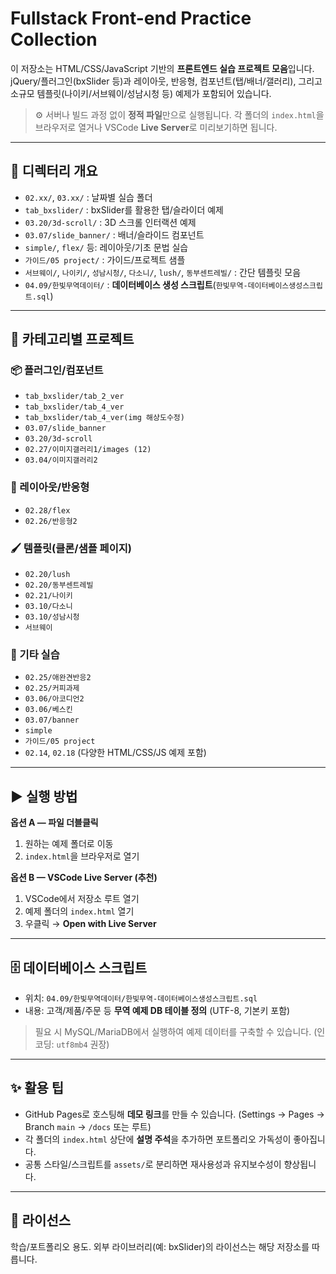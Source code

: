 # Fullstack Front-end Practice Collection

이 저장소는 HTML/CSS/JavaScript 기반의 **프론트엔드 실습 프로젝트 모음**입니다. jQuery/플러그인(bxSlider 등)과 레이아웃, 반응형, 컴포넌트(탭/배너/갤러리), 그리고 소규모 템플릿(나이키/서브웨이/성남시청 등) 예제가 포함되어 있습니다.

> ⚙️ 서버나 빌드 과정 없이 **정적 파일**만으로 실행됩니다. 각 폴더의 `index.html`을 브라우저로 열거나 VSCode **Live Server**로 미리보기하면 됩니다.

---

## 📁 디렉터리 개요

- `02.xx/`, `03.xx/` : 날짜별 실습 폴더
- `tab_bxslider/` : bxSlider를 활용한 탭/슬라이더 예제
- `03.20/3d-scroll/` : 3D 스크롤 인터랙션 예제
- `03.07/slide_banner/` : 배너/슬라이드 컴포넌트
- `simple/`, `flex/` 등: 레이아웃/기초 문법 실습
- `가이드/05 project/` : 가이드/프로젝트 샘플
- `서브웨이/`, `나이키/`, `성남시청/`, `다소니/`, `lush/`, `동부센트레빌/` : 간단 템플릿 모음
- `04.09/한빛무역데이터/` : **데이터베이스 생성 스크립트**(`한빛무역-데이터베이스생성스크립트.sql`)

---

## 🧩 카테고리별 프로젝트

### 📦 플러그인/컴포넌트
- `tab_bxslider/tab_2_ver`
- `tab_bxslider/tab_4_ver`
- `tab_bxslider/tab_4_ver(img 해상도수정)`
- `03.07/slide_banner`
- `03.20/3d-scroll`
- `02.27/이미지갤러리1/images (12)`
- `03.04/이미지갤러리2`

### 🧱 레이아웃/반응형
- `02.28/flex`
- `02.26/반응형2`

### 🖌 템플릿(클론/샘플 페이지)
- `02.20/lush`
- `02.20/동부센트레빌`
- `02.21/나이키`
- `03.10/다소니`
- `03.10/성남시청`
- `서브웨이`

### 🧪 기타 실습
- `02.25/애완견반응2`
- `02.25/커피과제`
- `03.06/아코디언2`
- `03.06/베스킨`
- `03.07/banner`
- `simple`
- `가이드/05 project`
- `02.14`, `02.18` (다양한 HTML/CSS/JS 예제 포함)

---

## ▶️ 실행 방법

**옵션 A — 파일 더블클릭**
1. 원하는 예제 폴더로 이동
2. `index.html`을 브라우저로 열기

**옵션 B — VSCode Live Server (추천)**
1. VSCode에서 저장소 루트 열기
2. 예제 폴더의 `index.html` 열기
3. 우클릭 → **Open with Live Server**

---

## 🗄 데이터베이스 스크립트

- 위치: `04.09/한빛무역데이터/한빛무역-데이터베이스생성스크립트.sql`
- 내용: 고객/제품/주문 등 **무역 예제 DB 테이블 정의** (UTF-8, 기본키 포함)

> 필요 시 MySQL/MariaDB에서 실행하여 예제 데이터를 구축할 수 있습니다. (인코딩: `utf8mb4` 권장)

---

## ✨ 활용 팁

- GitHub Pages로 호스팅해 **데모 링크**를 만들 수 있습니다. (Settings → Pages → Branch `main` → `/docs` 또는 루트)
- 각 폴더의 `index.html` 상단에 **설명 주석**을 추가하면 포트폴리오 가독성이 좋아집니다.
- 공통 스타일/스크립트를 `assets/`로 분리하면 재사용성과 유지보수성이 향상됩니다.

---

## 📜 라이선스

학습/포트폴리오 용도. 외부 라이브러리(예: bxSlider)의 라이선스는 해당 저장소를 따릅니다.
